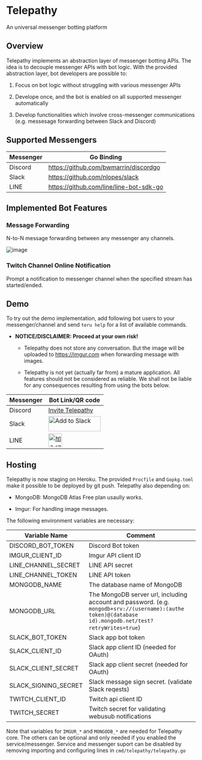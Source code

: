 # Telepathy

An universal messenger botting platform

## Overview

Telepathy implements an abstraction layer of messenger botting APIs.
The idea is to decouple messenger APIs with bot logic.
With the provided abstraction layer, bot developers are possible to:

1. Focus on bot logic without struggling with various messenger APIs

2. Develope once, and the bot is enabled on all supported messenger automatically

3. Develop functionalities which involve cross-messenger communications (e.g. messesage forwarding between Slack and Discord)

## Supported Messengers

|Messenger|Go Binding|
|---------|----------|
|Discord|<https://github.com/bwmarrin/discordgo>|
|Slack|<https://github.com/nlopes/slack>|
|LINE|<https://github.com/line/line-bot-sdk-go>|

## Implemented Bot Features

### Message Forwarding

N-to-N message forwarding between any messenger any channels.

![image](https://i.imgur.com/yMr9tna.gif)

### Twitch Channel Online Notification

Prompt a notification to messenger channel when the specified stream has started/ended.

## Demo

To try out the demo implementation, add following bot users to your messenger/channel and send `teru help` for a list of available commands.

- **NOTICE/DISCLAIMER: Proceed at your own risk!**

  - Telepathy does not store any conversation. But the image will be uploaded to <https://imgur.com> when forwarding message with images.

  - Telepathy is not yet (actually far from) a mature application. All features should not be considered as reliable. We shall not be liable for any consequences resulting from using the bots below.

|Messenger|Bot Link/QR code|
|---------|----------|
|Discord|[Invite Telepathy](https://discordapp.com/api/oauth2/authorize?client_id=470906393470435329&permissions=100352&scope=bot)|
|Slack|<a href="https://slack.com/oauth/authorize?client_id=182680681824.654237744439&scope=bot"><img alt="Add to Slack" height="40" width="139" src="https://platform.slack-edge.com/img/add_to_slack.png" srcset="https://platform.slack-edge.com/img/add_to_slack.png 1x, https://platform.slack-edge.com/img/add_to_slack@2x.png 2x"></a>|
|LINE|<a href="https://line.me/R/ti/p/%40eso9171h"><img height="36" border="0" alt="加入好友" src="https://scdn.line-apps.com/n/line_add_friends/btn/zh-Hant.png"></a>|

## Hosting

Telepathy is now staging on Heroku. The provided `Procfile` and `Gopkg.toml` make it possible to be deployed by git push. Telepathy also depending on:

- MongoDB: MongoDB Atlas Free plan usaully works.

- Imgur: For handling image messages.

The following environment variables are necessary:

|Variable Name|Comment|
|-------------|-------|
|DISCORD_BOT_TOKEN|Discord Bot token|
|IMGUR_CLIENT_ID|Imgur API client ID|
|LINE_CHANNEL_SECRET|LINE API secret|
|LINE_CHANNEL_TOKEN|LINE API token|
|MONGODB_NAME|The database name of MongoDB|
|MONGODB_URL|The MongoDB server url, including account and password. (e.g. `mongodb+srv://(username):(authe token)@(database id).mongodb.net/test?retryWrites=true`)|
|SLACK_BOT_TOKEN|Slack app bot token|
|SLACK_CLIENT_ID|Slack app client ID (needed for OAuth)|
|SLACK_CLIENT_SECRET|Slack app client secret (needed for OAuth)|
|SLACK_SIGNING_SECRET|Slack message sign secret. (validate Slack reqests)|
|TWITCH_CLIENT_ID|Twitch api client ID|
|TWITCH_SECRET|Twitch secret for validating webusub notifications|

Note that variables for `IMGUR_*` and `MONGODB_*` are needed for Telepathy core.
The others can be optional and only needed if you enabled the service/messenger.
Service and messenger suport can be disabled by removing importing and configuring lines in `cmd/telepathy/telepathy.go`
